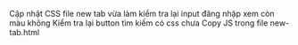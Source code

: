 Cập nhật CSS
file new tab vừa làm
kiểm tra lại input đăng nhập xem còn màu không
Kiểm tra lại button tìm kiếm có css chưa
Copy JS trong file new-tab.html